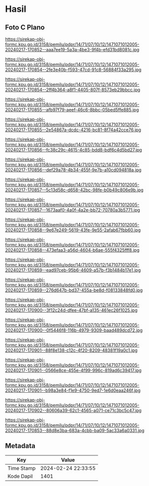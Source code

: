 # Hasil

## Foto C Plano

https://sirekap-obj-formc.kpu.go.id/3158/pemilu/pdpr/14/71/07/10/12/1471071012005-20240217-170852--aaa7ee19-5a3a-4be3-9f4b-efd31bd8081c.jpg

https://sirekap-obj-formc.kpu.go.id/3158/pemilu/pdpr/14/71/07/10/12/1471071012005-20240217-170854--2fe3e40b-f593-47cd-91c8-56884f33a295.jpg

https://sirekap-obj-formc.kpu.go.id/3158/pemilu/pdpr/14/71/07/10/12/1471071012005-20240217-170854--2ff4b364-a8f1-4405-807f-8573eb29bbcc.jpg

https://sirekap-obj-formc.kpu.go.id/3158/pemilu/pdpr/14/71/07/10/12/1471071012005-20240217-170855--afb97f79-aeef-46c6-8bbc-05bed5ffe885.jpg

https://sirekap-obj-formc.kpu.go.id/3158/pemilu/pdpr/14/71/07/10/12/1471071012005-20240217-170855--2e54867a-dcdc-4216-bc81-8f74a42cce76.jpg

https://sirekap-obj-formc.kpu.go.id/3158/pemilu/pdpr/14/71/07/10/12/1471071012005-20240217-170856--fc38c29c-4615-4c85-bdd8-bdf6c4d5bd27.jpg

https://sirekap-obj-formc.kpu.go.id/3158/pemilu/pdpr/14/71/07/10/12/1471071012005-20240217-170856--def29a78-4b34-455f-9e7b-a10cd094818a.jpg

https://sirekap-obj-formc.kpu.go.id/3158/pemilu/pdpr/14/71/07/10/12/1471071012005-20240217-170857--5c13d58c-d658-42bc-98fe-b0b49c806e9b.jpg

https://sirekap-obj-formc.kpu.go.id/3158/pemilu/pdpr/14/71/07/10/12/1471071012005-20240217-170857--1673aaf0-4a0f-4a2e-bb72-70780a3b5771.jpg

https://sirekap-obj-formc.kpu.go.id/3158/pemilu/pdpr/14/71/07/10/12/1471071012005-20240217-170858--9e67e249-5619-43fe-9e55-2afab67fbb60.jpg

https://sirekap-obj-formc.kpu.go.id/3158/pemilu/pdpr/14/71/07/10/12/1471071012005-20240217-170858--473efaa3-a56d-4604-b6ae-555f4325fff8.jpg

https://sirekap-obj-formc.kpu.go.id/3158/pemilu/pdpr/14/71/07/10/12/1471071012005-20240217-170859--ead97ceb-95b6-4609-a57b-f3b1484b17e1.jpg

https://sirekap-obj-formc.kpu.go.id/3158/pemilu/pdpr/14/71/07/10/12/1471071012005-20240217-170859--276d647b-bd37-455a-be8d-f08133848fd0.jpg

https://sirekap-obj-formc.kpu.go.id/3158/pemilu/pdpr/14/71/07/10/12/1471071012005-20240217-170900--3f12c24d-dfee-47bf-a135-461ec26f1025.jpg

https://sirekap-obj-formc.kpu.go.id/3158/pemilu/pdpr/14/71/07/10/12/1471071012005-20240217-170900--0f5446f8-116b-4979-9309-baad489dcd72.jpg

https://sirekap-obj-formc.kpu.go.id/3158/pemilu/pdpr/14/71/07/10/12/1471071012005-20240217-170901--88f8e138-c12c-4f20-8209-48381f19a0c1.jpg

https://sirekap-obj-formc.kpu.go.id/3158/pemilu/pdpr/14/71/07/10/12/1471071012005-20240217-170901--0566e8ce-455e-4f99-996c-819ad6c39417.jpg

https://sirekap-obj-formc.kpu.go.id/3158/pemilu/pdpr/14/71/07/10/12/1471071012005-20240217-170901--b98a3e84-f1e9-4750-9ed7-1e6d0eaa246f.jpg

https://sirekap-obj-formc.kpu.go.id/3158/pemilu/pdpr/14/71/07/10/12/1471071012005-20240217-170902--80606a39-62c1-4565-a071-ce71c3bc5c47.jpg

https://sirekap-obj-formc.kpu.go.id/3158/pemilu/pdpr/14/71/07/10/12/1471071012005-20240217-170853--88d8e3ba-683a-4cbb-ba09-5ac33a6a0331.jpg


## Metadata

| Key        | Value               |
| ---------- | ------------------- |
| Time Stamp | 2024-02-24 22:33:55 |
| Kode Dapil | 1401                |



